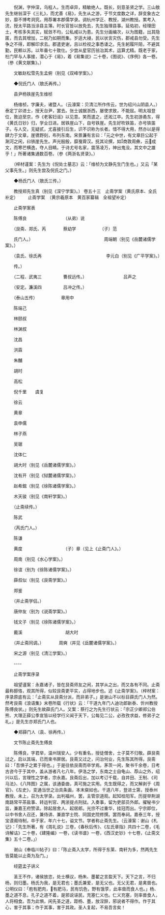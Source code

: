 <!-- { "loadSidebar": true } -->
　　倪渊，字仲深，乌程人。生而卓异，精敏绝人。既长，刻意圣贤之学。三山敖先生继翁深于《三礼》，而尤善《易》，先生从之游，于节文度数之详，辞变象古之妙，靡不博考洞究。用荐署本郡儒学录。调杭州学正、教授，湖州教授。累考入流，授太平路当涂县主簿。时长官皆以放免去，先生独理县事。延佑初，经理田土，考核多失其实，赋敛不均，公私咸以为患。先生分画编次，以为图籍，出其隐匿，而去其增加，二税乃如期而集。岁适大祲，民以状言灾伤，郡戒县勿受。先生争之不得，即解印求去。郡遣吏谢，且以检视之事悉诿之。先生躬履阡陌，不避其勤，民赖以苏。以年垂七十致仕。少尝从星官历翁治其术，运算尤精。既老于家，杜门罕与人事接，潜心于《易》，着《易集说》二十卷，《图说》、《序例》各一卷。（参《黄文献集》。）

　　文敏赵松雪先生孟俯（别见《双峰学案》。）

　　◆倪氏门人（敖氏再传。）

　　县尹杨铁崖先生维桢

　　杨维桢，字廉夫，诸暨人。（云濠案：贝清江所作传云，世为绍兴山阴县人。）泰定丁卯进士，授天台尹，罢去。张士诚据浙西，屡使求致，不能屈。明太祖登位，敦迫至京，作《老客妇谣》以见意。笑而遣之，还淞江卒。先生初游甬东，得《黄氏日钞》归，学业日进。居铁崖山下，自号铁崖。先生好吹铁笛，亦号铁笛子。与人交，无疑贰，尤喜接引后生，识不识称为长者。惜不得大用，然亦以是得肆力于文章，崖镌野刻，布列东南。宋景濂有言曰：「元之中世，有文章巨公起于淛河之闲，曰铁崖先生。声光殷殷，靡戛霄汉。抚其论撰，如商敦周彝，云成文，而寒芒横逸，夺人目睛。于诗尤号名家，震荡凌万，神出鬼没。其文中之雄乎！」所著诸集通数百卷。（参《两浙名贤录》。）

　　（梓材谨案：先生为《倪处士墓志》云：「维桢为文静先生门生也。」又云「某父事先生。」则先生尝及倪氏之门。）

　　◆杨氏门人（敖氏三传。）

　　教授郑先生真（别见《深宁学案》。） 
 卷五十三　止斋学案（黄氏原本、全氏补定）
　　止斋学案　（黄宗羲原本　黄百家纂辑　全祖望补定）

　　止斋学案表

　　陈傅良　　　　　　　　　（从弟）说

　　（艮斋、郑氏、芮　　　　蔡幼学　　　　　　（子）范

　　氏门人。）　　　　　　　　　　　　　　　　　周端朝（别见《岳麓诸儒学案》。）

　　（袁氏、徐氏再　　　　　　　　　　　　　　　李元白（别见《广平学案》。）

　　传。）

　　（二程、武夷三　　　　　曹叔远传。）　　　　　　　　　吕声之

　　（安定。濂溪四　　　　　吕冲之传。）

　　（泰山五传）　　　　　　章用中

　　陈端己

　　林颐叔

　　林渊叔

　　沈昌

　　洪霖

　　朱黼

　　胡时

　　高松

　　倪千里　　虞复

　　徐云

　　黄章

　　袁申儒

　　林子燕

　　吴琚

　　沈体仁

　　胡大时（别见《岳麓诸儒学案》。）

　　沈有开（别见《狱麓诸儒学案》。）

　　赵希錧（别见《徐陈诸儒学案》。）

　　木天骏（别见《南轩学案》。）

　　（止斋续传。）

　　陈武

　　（芮氏门人。）

　　陈谦

　　黄度　　　　　　　　　　（子）章（见上《止斋门人》。）

　　周南（别见《水心学案》。）

　　徐谊（别为《徐陈诸儒学案》。）

　　薛叔似（别见《艮斋学案》。）

　　郑鉴

　　（并止斋学侣。）

　　唐仲友（别为《说斋学案》。）

　　钱文子（别见《徐陈诸儒学案》。）

　　戴溪　　　　　　　　　　胡大时

　　（并止斋同调。）　　　　周奭（并见《岳麓诸儒学案》。）

　　宋之源（别见《清江学案》。）

　　----

　　止斋学案序录

　　祖望谨案：永嘉诸子，皆在艮斋师友之闲，其学从之出，而又各有不同。止斋最称醇恪，观其所得，似较艮斋更平实，占得地步也。述《止斋学案》。（梓材案：序录原底有云：「止斋实从艮斋分派，而非弟子。」是谢山不以标目薛氏门人为然。然考艮斋《浪语集》末卷所载《行状》云：「干道九年门人迪功郎新泰、忻州教授陈傅良状。」则先生故薛氏门人。又案：蔡行之为先生行状云：「宗正少卿郑公伯熊、大理正薛公季宣皆以经学行义闻于天下，公每见二公，必孜孜求益，修弟子之礼。」是先生亦郑氏门人也。

　　◆郑薛门人（袁、徐再传。）

　　文节陈止斋先生傅良

　　陈傅良，字君举，温州瑞安人。少有重名，授徒僧舍，士子莫不归敬。薛艮斋过之，启以其端，已而束书屏居。艮斋又过之，问治何业，先生陈其所得。艮斋曰：「吾惧子之累于得也。」于是往依艮斋而卒学焉。茅茨一闲，聚书千余卷，日考古咨今于于其中，盖从游者凡七八年。伊洛之学，东南之士自龟山、荐山之外，绍兴以后，言理性之学者，宗永嘉。艮斋后出，加以考订千载，自井田、王制、《司马法》、《八阵图》之属，该通委曲，真可施之实用。先生既得之，而又解剥于《周官》、《左史》，变通当世之治具条画，本末粲如也。干道八年，登进士第，授泰州教授。未上，召为太学录。出判福州，罢，主管崇道观。起知桂阳军。历提举荆湖南路常平茶盐事、转运判官、两浙提点刑狱。入奏事，留为吏部员外郎。擢秘书少监，兼嘉王府赞读。除起居舍人、起居郎。光宗不过重华，挂冠而出。宁宗即位，以中书舍人召还，兼侍讲、兼直学士院、同国史院修撰。罢而奉祠。嘉泰三年，授宝谟阁待制，卒于家，年六十七，谥文节。学者称止斋先生。（云濠案：谢山《札记》：「先生所著，有《周礼说》三卷，《春秋后传》、《左氏章指》共四十二卷，《毛诗解诂》二十卷，《建隆编》一卷，《读书谱》一卷，《西汉史钞》十七卷，《止斋文集》五十二卷。」）　

　　谢山《奉临川帖子》曰：「陈止斋入太学，所得于东莱、南轩为多，然两先生皆莫能以止斋为及门。」

　　经筵孟子讲义

　　圣王不作，诸侯放恣，处士横议，杨朱、墨翟之言盈天下。天下之言，不归杨，则归墨。杨氏为我，是无君也；墨氏兼爱，是无父也。无父无君，是禽兽也。公明仪曰：「庖有肥肉，有肥马，民有饥色，野有饿莩，此率兽而食人也。」杨、墨之道不息，孔子之道不着，是邪说诬民，充塞仁义也。仁义充塞，则率兽食人，人将相食。吾为此惧，闲先圣之道，距杨、墨，放淫辞，邪说者不得作。作于其心，害于其事；作于其事，害于其政。圣人复起，不易吾言矣！

